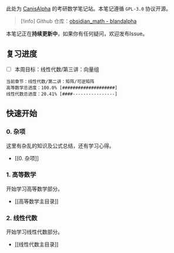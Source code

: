 此处为 [CanisAlpha](https://github.com/BlandAlpha) 的考研数学笔记站。本笔记遵循 `GPL-3.0` 协议开源。

> [!info] 
> Github 仓库：[obsidian_math - blandalpha](https://github.com/BlandAlpha/obsidian_math)

本笔记正在**持续更新中**，如果你有任何疑问，欢迎发布Issue。

## 复习进度
- [ ] 本周目标：线性代数/第三讲：向量组

```
当前章节：线性代数/第二讲：矩阵/可逆矩阵
高等数学总进度：100.0% [####################]
线性代数总进度：20.41% [####----------------]
```


## 快速开始

### 0. 杂项

这里有杂乱的知识及公式总结，还有学习心得。

- [[0. 杂项]]

### 1. 高等数学

开始学习高等数学部分。

- [[高等数学主目录]]

### 2. 线性代数

开始学习线性代数部分。

- [[线性代数主目录]]